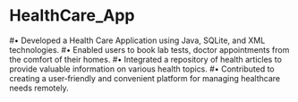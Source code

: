 # HealthCare_App

#• Developed a Health Care Application using Java, SQLite, and XML technologies.
#• Enabled users to book lab tests, doctor appointments from the comfort of their homes.
#• Integrated a repository of health articles to provide valuable information on various health topics.
#• Contributed to creating a user‑friendly and convenient platform for managing healthcare needs remotely.
